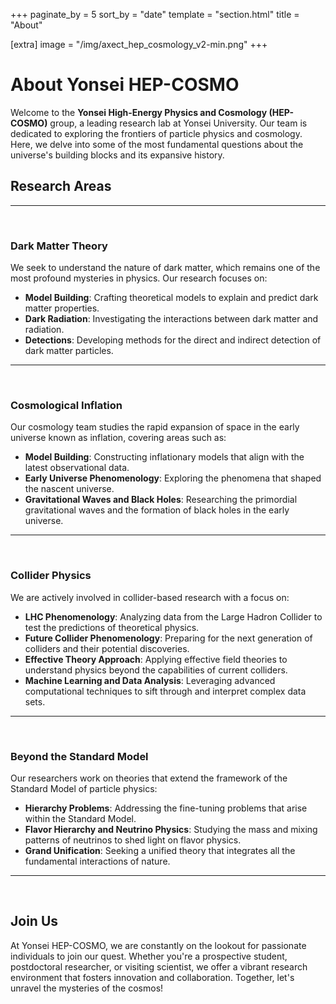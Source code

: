 +++
paginate_by = 5
sort_by = "date"
template = "section.html"
title = "About"

[extra]
image = "/img/axect_hep_cosmology_v2-min.png"
+++

# About Yonsei HEP-COSMO

Welcome to the **Yonsei High-Energy Physics and Cosmology (HEP-COSMO)** group, a leading research lab at Yonsei University. Our team is dedicated to exploring the frontiers of particle physics and cosmology. Here, we delve into some of the most fundamental questions about the universe's building blocks and its expansive history.

## Research Areas

<hr/><br/>

### Dark Matter Theory
We seek to understand the nature of dark matter, which remains one of the most profound mysteries in physics. Our research focuses on:

- **Model Building**: Crafting theoretical models to explain and predict dark matter properties.
- **Dark Radiation**: Investigating the interactions between dark matter and radiation.
- **Detections**: Developing methods for the direct and indirect detection of dark matter particles.

<hr/><br/>

### Cosmological Inflation

Our cosmology team studies the rapid expansion of space in the early universe known as inflation, covering areas such as:

- **Model Building**: Constructing inflationary models that align with the latest observational data.
- **Early Universe Phenomenology**: Exploring the phenomena that shaped the nascent universe.
- **Gravitational Waves and Black Holes**: Researching the primordial gravitational waves and the formation of black holes in the early universe.

<hr/><br/>

### Collider Physics

We are actively involved in collider-based research with a focus on:

- **LHC Phenomenology**: Analyzing data from the Large Hadron Collider to test the predictions of theoretical physics.
- **Future Collider Phenomenology**: Preparing for the next generation of colliders and their potential discoveries.
- **Effective Theory Approach**: Applying effective field theories to understand physics beyond the capabilities of current colliders.
- **Machine Learning and Data Analysis**: Leveraging advanced computational techniques to sift through and interpret complex data sets.

<hr/><br/>

### Beyond the Standard Model

Our researchers work on theories that extend the framework of the Standard Model of particle physics:

- **Hierarchy Problems**: Addressing the fine-tuning problems that arise within the Standard Model.
- **Flavor Hierarchy and Neutrino Physics**: Studying the mass and mixing patterns of neutrinos to shed light on flavor physics.
- **Grand Unification**: Seeking a unified theory that integrates all the fundamental interactions of nature.

<hr/><br/>

## Join Us

At Yonsei HEP-COSMO, we are constantly on the lookout for passionate individuals to join our quest. Whether you're a prospective student, postdoctoral researcher, or visiting scientist, we offer a vibrant research environment that fosters innovation and collaboration. Together, let's unravel the mysteries of the cosmos!
